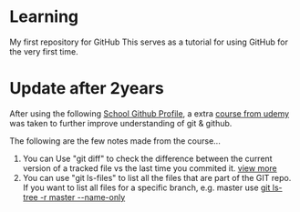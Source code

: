 # Learning
My first repository for GitHub
This serves as a tutorial for using GitHub for the very first time.

# Update after 2years
After using the following [School Github Profile](https://github.com/u16220073), a extra  [course from udemy](https://www.udemy.com/course/git-and-github-crash-course/?couponCode=NEW_COURSE2) was taken to further improve understanding of git & github.

The following are the few notes made from the course...
1) You can Use "git diff" to check the difference between the current version of a tracked file vs the last time you commited it. [view more](https://www.atlassian.com/git/tutorials/saving-changes/git-diff#:~:text=git%20diff%20is%20a%20multi,%2C%20branches%2C%20files%20and%20more.&text=The%20git%20diff%20command%20is,state%20of%20a%20Git%20repo.)
2) You can use "git ls-files" to list all the files that are part of the GIT repo.
   If you want to list all files for a specific branch, e.g. master use [git ls-tree -r master --name-only](https://superuser.com/questions/429693/git-list-all-files-currently-under-source-control) 
